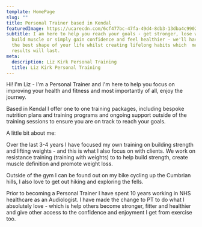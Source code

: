 ```yaml
---
template: HomePage
slug: ""
title: Personal Trainer based in Kendal
featuredImage: https://ucarecdn.com/6cf477bc-47fa-49d4-8db3-13dba4c99027/
subtitle: I am here to help you reach your goals - get stronger, lose weight,
  build muscle or simply gain confidence and feel healthier - we'll have you in
  the best shape of your life whilst creating lifelong habits which  means your
  results will last.
meta:
  description: Liz Kirk Personal Training
  title: Liz Kirk Personal Training
---
```

Hi! I'm Liz - I'm a Personal Trainer and I'm here to help you focus on improving your health and fitness and most importantly of all, enjoy the journey.

Based in Kendal I offer one to one training packages,  including bespoke nutrition plans and training programs and ongoing support outside of the training sessions to ensure you are on track to reach your goals.

A little bit about me:

Over the last 3-4 years I have focused my own training on building strength and lifting weights - and this is what I also focus on with clients. We work on resistance training (training with weights) to to help build strength, create muscle definition and promote weight loss. 

Outside of the gym I can be found out on my bike cycling up the Cumbrian hills, I also love to get out hiking and exploring the fells. 

Prior to becoming a Personal Trainer I have spent 10 years working in NHS healthcare as an Audiologist. I have made the change to PT to do what I absolutely  love - which is help others become stronger, fitter and healthier and give other access to the confidence and enjoyment I get from exercise too.